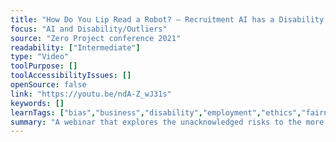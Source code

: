 ```yaml
---
title: "How Do You Lip Read a Robot? – Recruitment AI has a Disability Problem"
focus: "AI and Disability/Outliers"
source: "Zero Project conference 2021"
readability: ["Intermediate"]
type: "Video"
toolPurpose: []
toolAccessibilityIssues: []
openSource: false
link: "https://youtu.be/ndA-Z_wJ31s"
keywords: []
learnTags: ["bias","business","disability","employment","ethics","fairness"]
summary: "A webinar that explores the unacknowledged risks to the more than 1.3 billion persons with disabilities that are triggered by the fast-growing use of AI-powered recruitment tools. "
---
```


